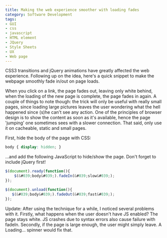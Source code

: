 ```yaml
---
title: Making the web experience smoother with loading fades
category: Software Development
tags:
- GUI
- css
- javascript
- HTML element
- JQuery
- Style Sheets
- UX
- Web page
---
```

CSS3 transitions and jQuery animations have greatly affected the web experience. Following up on the idea, here&#039;s a quick snippet to make the webpage smoothly fade in/out on page loads.

When you click on a link, the page fades out, leaving only white behind, when the loading of the new page is complete, the page fades in again. A couple of things to note though: the trick will only be useful with really small pages, since loading large pictures leaves the user wondering what the hell happened since (s)he can&#039;t see any action. One of the principles of browser design is to show the content as soon as it&#039;s available, hence the page &#039;jumping&#039; one sometimes sees with a slower connection. That said, only use it on cacheable, static and small pages.


First, hide the body of the page with CSS:

```css
body { display: hidden; }
```

...and add the following JavaScript to hide/show the page. Don&#039;t forget to include jQuery first!

```js
$(document).ready(function(){
    $(&#039;body&#039;).fadeIn(&#039;slow&#039;);
});

$(document).unload(function(){
   $(&#039;body&#039;).fadeOut(&#039;fast&#039;);
});
```
Update: After using the technique for a while, I noticed several problems with it. Firstly, what happens when the user doesn&#039;t have JS enabled? The page stays white. JS crashes due to syntax errors also cause failure with fadeIn. Secondly, if the page is large enough, the user might simply leave. A Loading... spinner would fix that.

